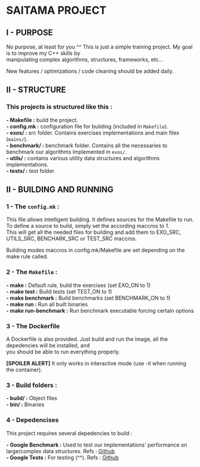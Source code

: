 # **SAITAMA PROJECT**

## __I - PURPOSE__

No purpose, at least for you ^^ This is just a simple training project. My goal is to improve my C++ skills by  
manipulating complex algorithms, structures, frameworks, etc...  

New features / optimizations / code cleaning should be added daily.  


## __II - STRUCTURE__

### This projects is structured like this :

**- Makefile :** build the project.  
**- config.mk :** configuration file for building (included in `Makefile`).  
**- exos/ :** src folder. Contains exercises implementations and main files (`mains/`).  
**- benchmark/ :** benchmark folder. Contains all the necessaries to benchmark our algorithms implemented in `exos/`.   
**- utils/ :** contains various utility data structures and algorithms implementations.   
**- tests/ :** test folder.   


## __II - BUILDING AND RUNNING__

### 1 - The `config.mk` :

This file allows intelligent building. It defines sources for the Makefile to run.  
To define a source to build, simply set the according maccros to 1.  
This will get all the needed files for building and add them to EXO_SRC, UTILS_SRC, BENCHARK_SRC or TEST_SRC maccros.   

Building modes maccros in config.mk/Makefile are set depending on the make rule called.   


### 2 - The `Makefile` :

**- make :** Default rule, build the exercises (set EXO_ON to 1)   
**- make test :** Build tests (set TEST_ON to 1)   
**- make benchmark :** Build benchmarks (set BENCHMARK_ON to 1)   
**- make run :** Run all built binaries   
**- make run-benchmark :** Run benchmark executable forcing certain options   

### 3 - The Dockerfile

A Dockerfile is also provided. Just build and run the image, all the depedencies will be installed, and   
you should be able to run everything properly.

**[SPOILER ALERT]** It only works in interactive mode (use -it when running the container).   


### 3 - Build folders :

**- build/ :** Object files  
**- bin/ :** Binaries  


### 4 - Depedencises

This project requires several depedencies to build :  

**- Google Benchmark :** Used to test our implementations' performance on large/complex data structures. Refs : [Github](https://github.com/google/benchmark)  
**- Google Tests :** For testing (^^). Refs : [Github](https://github.com/google/googletest)  